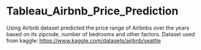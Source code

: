 # Tableau_Airbnb_Price_Prediction
Using Airbnb dataset predicted the price range of Airbnbs over the years based on its zipcode, number of bedrooms and other factors.
Dataset used from kaggle: https://www.kaggle.com/datasets/airbnb/seattle
